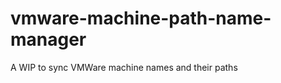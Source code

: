 vmware-machine-path-name-manager
================================

A WIP to sync VMWare machine names and their paths
